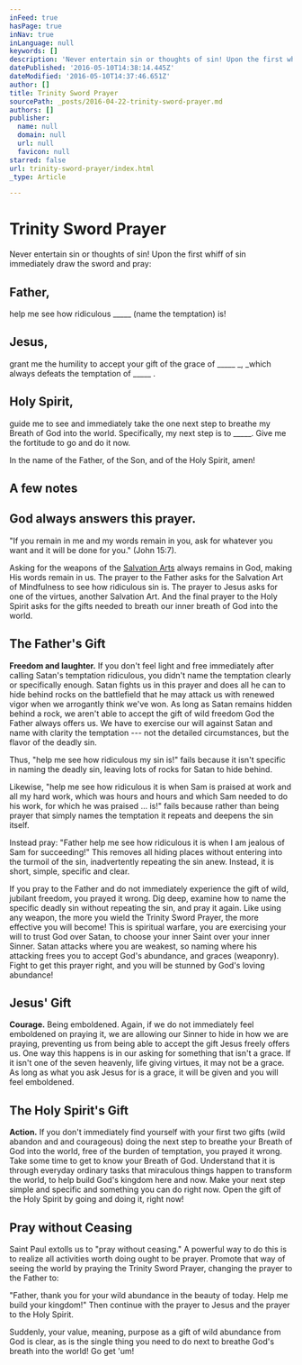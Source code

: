 ```yaml
---
inFeed: true
hasPage: true
inNav: true
inLanguage: null
keywords: []
description: 'Never entertain sin or thoughts of sin! Upon the first whiff of sin immediately draw the sword and pray:'
datePublished: '2016-05-10T14:38:14.445Z'
dateModified: '2016-05-10T14:37:46.651Z'
author: []
title: Trinity Sword Prayer
sourcePath: _posts/2016-04-22-trinity-sword-prayer.md
authors: []
publisher:
  name: null
  domain: null
  url: null
  favicon: null
starred: false
url: trinity-sword-prayer/index.html
_type: Article

---
```

# Trinity Sword Prayer

Never entertain sin or thoughts of sin! Upon the first whiff of sin immediately draw the sword and pray:

## Father,

help me see how ridiculous \_\_\_\_\_ (name the temptation) is!

## Jesus,

grant me the humility to accept your gift of the grace of \_\_\_\_\_ _, _which always defeats the temptation of \_\_\_\_\_ . 

## Holy Spirit,

guide me to see and immediately take the one next step to breathe my Breath of God into the world. Specifically, my next step is to \_\_\_\_\_. Give me the fortitude to go and do it now.

In the name of the Father, of the Son, and of the Holy Spirit, amen!

## A few notes

## God always answers this prayer.

"If you remain in me and my words remain in you, ask for whatever you want and it will be done for you." (John 15:7).

Asking for the weapons of the [Salvation Arts][0] always remains in God, making His words remain in us. The prayer to the Father asks for the Salvation Art of Mindfulness to see how ridiculous sin is. The prayer to Jesus asks for one of the virtues, another Salvation Art. And the final prayer to the Holy Spirit asks for the gifts needed to breath our inner breath of God into the world.

## The Father's Gift

**Freedom and laughter.** If you don't feel light and free immediately after calling Satan's temptation ridiculous, you didn't name the temptation clearly or specifically enough. Satan fights us in this prayer and does all he can to hide behind rocks on the battlefield that he may attack us with renewed vigor when we arrogantly think we've won. As long as Satan remains hidden behind a rock, we aren't able to accept the gift of wild freedom God the Father always offers us. We have to exercise our will against Satan and name with clarity the temptation --- not the detailed circumstances, but the flavor of the deadly sin.

Thus, "help me see how ridiculous my sin is!" fails because it isn't specific in naming the deadly sin, leaving lots of rocks for Satan to hide behind.

Likewise, "help me see how ridiculous it is when Sam is praised at work and all my hard work, which was hours and hours and which Sam needed to do his work, for which he was praised ... is!" fails because rather than being prayer that simply names the temptation it repeats and deepens the sin itself.

Instead pray: "Father help me see how ridiculous it is when I am jealous of Sam for succeeding!" This removes all hiding places without entering into the turmoil of the sin, inadvertently repeating the sin anew. Instead, it is short, simple, specific and clear.

If you pray to the Father and do not immediately experience the gift of wild, jubilant freedom, you prayed it wrong. Dig deep, examine how to name the specific deadly sin without repeating the sin, and pray it again. Like using any weapon, the more you wield the Trinity Sword Prayer, the more effective you will become! This is spiritual warfare, you are exercising your will to trust God over Satan, to choose your inner Saint over your inner Sinner. Satan attacks where you are weakest, so naming where his attacking frees you to accept God's abundance, and graces (weaponry). Fight to get this prayer right, and you will be stunned by God's loving abundance!

## Jesus' Gift

**Courage.** Being emboldened. Again, if we do not immediately feel emboldened on praying it, we are allowing our Sinner to hide in how we are praying, preventing us from being able to accept the gift Jesus freely offers us. One way this happens is in our asking for something that isn't a grace. If it isn't one of the seven heavenly, life giving virtues, it may not be a grace. As long as what you ask Jesus for is a grace, it will be given and you will feel emboldened.

## The Holy Spirit's Gift

**Action.** If you don't immediately find yourself with your first two gifts (wild abandon and and courageous) doing the next step to breathe your Breath of God into the world, free of the burden of temptation, you prayed it wrong. Take some time to get to know your Breath of God. Understand that it is through everyday ordinary tasks that miraculous things happen to transform the world, to help build God's kingdom here and now. Make your next step simple and specific and something you can do right now. Open the gift of the Holy Spirit by going and doing it, right now!

## Pray without Ceasing

Saint Paul extolls us to "pray without ceasing." A powerful way to do this is to realize all activities worth doing ought to be prayer. Promote that way of seeing the world by praying the Trinity Sword Prayer, changing the prayer to the Father to:

"Father, thank you for your wild abundance in the beauty of today. Help me build your kingdom!" Then continue with the prayer to Jesus and the prayer to the Holy Spirit.

Suddenly, your value, meaning, purpose as a gift of wild abundance from God is clear, as is the single thing you need to do next to breathe God's breath into the world! Go get 'um!

[0]: http://ourholyconception.org/budding-branches/